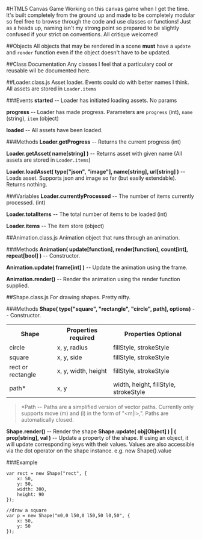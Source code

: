 #HTML5 Canvas Game
Working on this canvas game when I get the time. It's built completely from the ground up and made to be completely modular so feel free to browse through the code and use classes or functions! Just as a heads up, naming isn't my strong point so prepared to be slightly confused if your strict on conventions. All critique welcomed!

##Objects
All objects that may be rendered in a scene **must** have a `update` and `render` function even if the object doesn't have to be updated.

##Class Documentation
Any classes I feel that a particulary cool or reusable wil be documented here.

##Loader.class.js
Asset loader. Events could do with better names I think. All assets are stored in `Loader.items`

###Events
__started__  -- Loader has initiated loading assets. No params

__progress__ -- Loader has made progress. Parameters are `progress` (int), `name` (string), `item` (object)

__loaded__   -- All assets have been loaded.

###Methods
__Loader.getProgress__ -- Returns the current progress (int)

__Loader.getAsset( name[string] )__ -- Returns asset with given name (All assets are stored in `Loader.items`)

__Loader.loadAsset( type["json", "image"], name[string], url[string] )__ -- Loads asset. Supports json and image so far (but easily extendable). Returns nothing.

###Variables
__Loader.currentlyProcessed__ -- The number of items currently processed. (int)

__Loader.totalItems__ -- The total number of items to be loaded (int)

__Loader.items__ -- The item store (object)

##Animation.class.js
Animation object that runs through an animation.

###Methods
__Animation( update[function], render[function], count[int], repeat[bool] )__ -- Constructor.

__Animation.update( frame[int] )__ -- Update the animation using the frame.

__Animation.render()__ -- Render the animation using the render function supplied.

##Shape.class.js
For drawing shapes. Pretty nifty.

###Methods
__Shape( type["square", "rectangle", "circle", path], options)__ -- Constructor.

<table>
	<tr>
		<th>Shape</th><th>Properties required</th><th>Properties Optional</th>
	</tr>
	<tr>
		<td>circle</td><td>x, y, radius</td><td>fillStyle, strokeStyle</td>
	</tr>
	<tr>
		<td>square</td><td>x, y, side</td><td>fillStyle, strokeStyle</td>
	</tr>
	<tr>
		<td>rect or rectangle</td><td>x, y, width, height</td><td>fillStyle, strokeStyle</td>
	</tr>
	<tr>
		<td>path*</td><td>x, y</td><td>width, height, fillStyle, strokeStyle</td>
	</tr>
</table>

> *Path -- Paths are a simplified version of vector paths. Currently only supports move (m) and (l) in the form of "<m|l><x coord>,<y coord><space>". Paths are automatically closed.

__Shape.render()__ -- Render the shape
__Shape.update( obj[Object] ) | ( prop[string], val )__ -- Update a property of the shape. If using an object, it will update corresponding keys with their values. Values are also accessible via the dot operator on the shape instance. e.g. new Shape().value

###Example

	var rect = new Shape("rect", {
		x: 50,
		y: 50,
		width: 300,
		height: 90
	});

	//draw a square
	var p = new Shape("m0,0 l50,0 l50,50 l0,50", {
		x: 50,
		y: 50
	});
